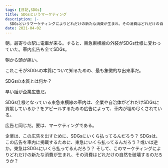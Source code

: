 ```yaml
---
tags: [日記,SDGs]
title: SDGsというマーケティング
description: |-
  SDGsというマーケティングによりどれだけの新たな消費が生まれ、その消費はどれだけの自然を破壊するのだろうか？
date: 2021-04-02
---
```


朝。最寄りの駅に電車が来る。すると、東急東横線の外装がSDGs仕様に変わっていた。車内広告も全てSDGs。

朝から頭が痛い。

これこそがSDGsの本質について知るための、最も象徴的な出来事だ。

SDGsの本質とは何か？

早い話が企業広告だ。

SDGs仕様となっている東急東横線の車内は、企業や自治体がどれだけSDGsに貢献しているか？をアピールするための広告によって、車内が埋め尽くされている。

広告と同じだ。要は、マーケティングである。

企業は、この広告を出すために、SDGsにいくら払ってるんだろう？
SDGsは、この広告を車内に掲載するために、東急にいくら払ってるんだろう？或いは逆か。東急はSDGsにいくら払ってるんだろう？
そして、このマーケティングによりどれだけの新たな消費が生まれ、その消費はどれだけの自然を破壊するのだろうか？
